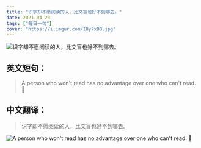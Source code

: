 ```yaml
---
title: "识字却不愿阅读的人，比文盲也好不到哪去。"
date: 2021-04-23
tags: ["每日一句"]
cover: "https://i.imgur.com/I8y7xBB.jpg"
---
```


![识字却不愿阅读的人，比文盲也好不到哪去。](https://i.imgur.com/M4iV8W8.jpg)

## 英文短句：
> A person who won't read has no advantage over one who can't read. 

<!--more-->

## 中文翻译：
> 识字却不愿阅读的人，比文盲也好不到哪去。

![A person who won't read has no advantage over one who can't read. ](https://i.imgur.com/kHvgQxR.jpg)

